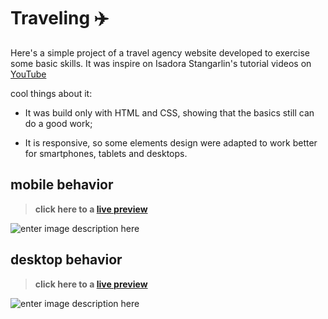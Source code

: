 # Traveling ✈️
Here's a simple project of a travel agency website developed to exercise some basic skills. It was inspire on Isadora Stangarlin's tutorial videos on [YouTube](https://www.youtube.com/playlist?list=PLOUrDmh7c7mVzTETBVBerrMawaLd-4RMs)

cool things about it:
- It was build only with HTML and CSS, showing that the basics still can do a good work;

- It is responsive, so some elements design were adapted to work better for smartphones, tablets and desktops.

## mobile behavior
> **click here to a [live preview](https://marianahiath.github.io/traveling/)**

![enter image description here](https://lh3.googleusercontent.com/pw/ACtC-3eLAaykl89PBbJqOuupkwsNpjTL8C8n3wdd7QSGeOigk9fUoETRpGnywgKLR_Bqsgf2hzcIwRskYmJiJHUdPp5w4pwGiZKI4r7rYvitdqHtUK_z22ctWW8xabj838aOtBi7fpwyIgIDpNJNgqtPNVS9=w329-h625-no?authuser=0)

## desktop behavior
> **click here to a [live preview](https://marianahiath.github.io/traveling/)**

![enter image description here](https://lh3.googleusercontent.com/pw/ACtC-3exfwByNKefW4RzwWDKxbCQZ3bvf0fQl6C-paHCXxDM8h5uvhVmCsa1g_0zBqOefcpg_0Woa-DGCAo12lUD5j-7O8G2DV-A_lToNY3QK9rp7Og6pFjWV9fOOHqGCZwWV-IqT80dRiiOVwWOMnrFixwJ=w388-h620-no?authuser=0)
